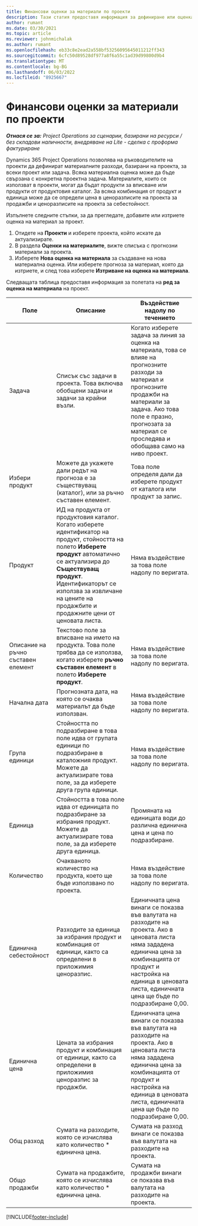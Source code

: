 ```yaml
---
title: Финансови оценки за материали по проекти
description: Тази статия предоставя информация за дефиниране или оценка на материали, базирани на проекти.
author: rumant
ms.date: 03/30/2021
ms.topic: article
ms.reviewer: johnmichalak
ms.author: rumant
ms.openlocfilehash: eb33c8e2ead2a558bf53256095645011212ff343
ms.sourcegitcommit: 6cfc50d89528df977a8f6a55c1ad39d99800d9b4
ms.translationtype: MT
ms.contentlocale: bg-BG
ms.lasthandoff: 06/03/2022
ms.locfileid: "8925667"
---
```

# <a name="financial-estimates-for-materials-on-projects"></a>Финансови оценки за материали по проекти

_**Отнася се за:** Project Operations за сценарии, базирани на ресурси / без складови наличности, внедряване на Lite - сделка с проформа фактуриране_

Dynamics 365 Project Operations позволява на ръководителите на проекти да дефинират материалните разходи, базирани на проекта, за всеки проект или задача. Всяка материална оценка може да бъде свързана с конкретна проектна задача. Материалите, които се използват в проекти, могат да бъдат продукти за вписване или продукти от продуктовия каталог. За всяка комбинация от продукт и единица може да се определи цена в ценоразписите на проекта за продажби и ценоразписите на проекта за себестойност.  

Изпълнете следните стъпки, за да прегледате, добавите или изтриете оценка на материал за проект.

1. Отидете на **Проекти** и изберете проекта, който искате да актуализирате.
2. В раздела **Оценки на материалите**, вижте списъка с прогнозни материали за проекта.
3. Изберете **Нова оценка на материала** за създаване на нова материална оценка. Или изберете прогноза за материал, която да изтриете, и след това изберете **Изтриване на оценка на материала**.

Следващата таблица предоставя информация за полетата на **ред за оценка на материала** на проект. 

| **Поле** | **Описание** | **Въздействие надолу по течението** |
| --- | --- | --- |
| Задача | Списък със задачи в проекта. Това включва обобщени задачи и задачи за крайни възли. | Когато изберете задача за линия за оценка на материала, това се влияе на прогнозните разходи за материал и прогнозните продажби на материали за задача. Ако това поле е празно, прогнозата за материал се проследява и обобщава само на ниво проект. |
| Избери продукт |  Можете да укажете дали редът на прогноза е за съществуващ (каталог), или за ръчно съставен елемент. | Това поле определя дали да изберете продукт от каталога или продукт за запис. |
| Продукт | ИД на продукта от продуктовия каталог. Когато изберете идентификатор на продукт, стойността на полето **Изберете продукт** автоматично се актуализира до **Съществуващ продукт**. Идентификаторът се използва за извличане на цените на продажбите и продажните цени от ценовата листа. | Няма въздействие за това поле надолу по веригата. |
| Описание на ръчно съставен елемент | Текстово поле за вписване на името на продукта. Това поле трябва да се използва, когато изберете **ръчно съставен елемент** в полето **Изберете продукт**.| Няма въздействие за това поле надолу по веригата. |
| Начална дата | Прогнозната дата, на която се очаква материалът да бъде използван. | Няма въздействие за това поле надолу по веригата. |
| Група единици | Стойността по подразбиране в това поле идва от групата единици по подразбиране в каталожния продукт. Можете да актуализирате това поле, за да изберете друга група единици. | Няма въздействие за това поле надолу по веригата. |
| Единица | Стойността в това поле идва от единицата по подразбиране за избрания продукт. Можете да актуализирате това поле, за да изберете друга единица. | Промяната на единицата води до различна единична цена и цена по подразбиране. |
| Количество | Очакваното количество на продукта, което ще бъде използвано по проекта. | Няма въздействие за това поле надолу по веригата. |
| Единична себестойност | Разходите за единица за избрания продукт и комбинация от единици, както са определени в приложимия ценоразпис. | Единичната цена винаги се показва във валутата на разходите на проекта. Ако в ценовата листа няма зададена единична цена за комбинацията от продукт и настройка на единица в ценовата листа, единичната цена ще бъде по подразбиране 0,00. |
| Единична цена | Цената за избрания продукт и комбинация от единици, както са определени в приложимия ценоразпис за продажби. | Единичната цена винаги се показва във валутата на разходите на проекта. Ако в ценовата листа няма зададена единична цена за комбинацията от продукт и настройка на единица в ценовата листа, единичната цена ще бъде по подразбиране 0,00.|
| Общ разход | Сумата на разходите, която се изчислява като количество \* единична цена.| Сумата на разход винаги се показва във валутата на разходите на проекта. |
| Общо продажби | Сумата на продажбите, която се изчислява като количество \* единична цена. | Сумата на продажби винаги се показва във валутата на разходите на проекта. |


[!INCLUDE[footer-include](../includes/footer-banner.md)]
